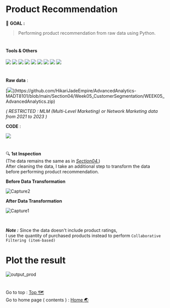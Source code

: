 # Product Recommendation
:round_pushpin: **GOAL :**
> Performing product recommendation from raw data using Python.

# <h4>Tools & Others</h4>

[![](https://img.shields.io/badge/code-python3.10-green?style=f?style=flat-square&logo=python&logoColor=white&color=2bbc8a)](https://www.python.org/)
[![](https://img.shields.io/badge/tools-jupyter-orange?style=f?style=flat-square&logo=jupyter&logoColor=white)](https://jupyter.org/)
[![](https://img.shields.io/badge/tools-VSCode-blue?style=f?style=flat-square&logo=visualstudiocode&logoColor=white)](https://code.visualstudio.com/)
[![](https://img.shields.io/badge/tools-Pandas-green?style=f?style=flat-square&logo=pandas&logoColor=white&color=2bbc8a)](https://pandas.pydata.org/)
[![](https://img.shields.io/badge/tools-scipy-green?style=f?style=flat-square&logo=scikitlearn&logoColor=white&color=2bbc8a)](https://scikit-learn.org/stable/)
[![](https://img.shields.io/badge/ML-Collaborative_Filtering-green?style=f?style=flat-square&logo=scikitlearn&logoColor=white&color=2bbc8a)](https://scikit-learn.org/stable/)
[![](https://img.shields.io/badge/OS-Mac-green?style=f?style=flat-square&logo=macos&logoColor=white)](https://www.apple.com/macos/ventura/)
[![](https://img.shields.io/badge/OS-Windows-green?style=f?style=flat-square&logo=windows&logoColor=white)](https://www.microsoft.com/)
[![](https://img.shields.io/badge/Git_Update-25_Jul_2023-brightgreen?style=f?style=flat-square&logo=github&logoColor=white)](https://github.com/)

#
**Raw data** : <br>

[![](https://img.shields.io/badge/Git-.CSV-rgb(208,211,212)?style=f?style=flat-square&logo=github&logoColor=white)](https://github.com/HikariJadeEmpire/AdvancedAnalytics-MADT8101/blob/main/Section04/Week05_CustomerSegmentation/WEEK05_AdvancedAnalytics.zip)

*( RESTRICTED : MLM (Multi-Level Marketing) or Network Marketing data from 2021 to 2023 )*

**CODE** : <br>

[![](https://colab.research.google.com/assets/colab-badge.svg)](https://colab.research.google.com/github/HikariJadeEmpire/AdvancedAnalytics-MADT8101/blob/main/Section04/Product%20recommendation/ProductRecommand.ipynb)

#

:mag: **1st Inspection** <br>
(The data remains the same as in [*Section04.*](https://github.com/HikariJadeEmpire/AdvancedAnalytics-MADT8101/blob/main/Section04/Week05_CustomerSegmentation/WEEK05_AdvancedAnalytics.zip)) <br>
After cleaning the data, I take an additional step to transform the data before performing product recommendation. <br>

**Before Data Transformation**

![Capture2](https://github.com/HikariJadeEmpire/AdvancedAnalytics-MADT8101/assets/118663358/bd19926a-6947-40a0-9bfd-c0aa56142aa9)

**After Data Transformation**

![Capture1](https://github.com/HikariJadeEmpire/AdvancedAnalytics-MADT8101/assets/118663358/d982670c-42b0-47b7-b2be-e1aae4f35720)

<br>

***Note :*** Since the data doesn't include product ratings, <br>
I use the quantity of purchased products instead to perform ```Collaborative Filtering (item-based)```
<br>

# Plot the result

![output_prod](https://github.com/HikariJadeEmpire/AdvancedAnalytics-MADT8101/assets/118663358/73a15468-b4b4-40ba-9b07-c5fd47873420)


#
Go to top : [Top :world_map:](https://github.com/HikariJadeEmpire/AdvancedAnalytics-MADT8101/blob/main/Week05_CustomerSegmentation/week05.md#customer-segmentation) <br>
Go to home page ( contents ) : 
[Home :earth_asia:](https://github.com/HikariJadeEmpire/AdvancedAnalytics-MADT8101#advancedanalytics-madt8101)
